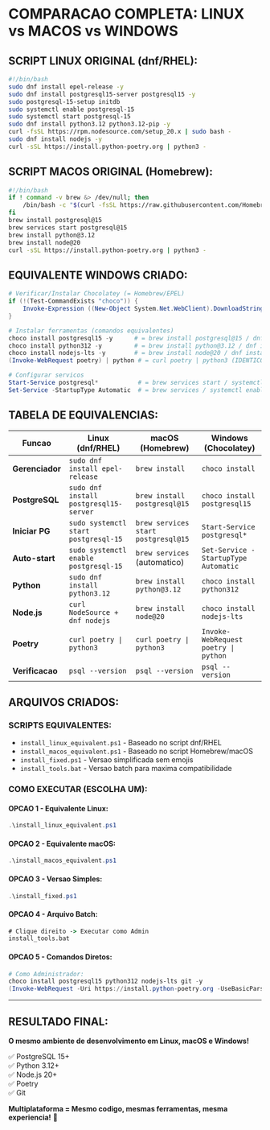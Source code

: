 # COMPARACAO COMPLETA: LINUX vs MACOS vs WINDOWS

## SCRIPT LINUX ORIGINAL (dnf/RHEL):

```bash
#!/bin/bash
sudo dnf install epel-release -y
sudo dnf install postgresql15-server postgresql15 -y
sudo postgresql-15-setup initdb
sudo systemctl enable postgresql-15
sudo systemctl start postgresql-15
sudo dnf install python3.12 python3.12-pip -y
curl -fsSL https://rpm.nodesource.com/setup_20.x | sudo bash -
sudo dnf install nodejs -y
curl -sSL https://install.python-poetry.org | python3 -
```

## SCRIPT MACOS ORIGINAL (Homebrew):

```bash
#!/bin/bash
if ! command -v brew &> /dev/null; then
    /bin/bash -c "$(curl -fsSL https://raw.githubusercontent.com/Homebrew/install/HEAD/install.sh)"
fi
brew install postgresql@15
brew services start postgresql@15
brew install python@3.12
brew install node@20
curl -sSL https://install.python-poetry.org | python3 -
```

## EQUIVALENTE WINDOWS CRIADO:

```powershell
# Verificar/Instalar Chocolatey (= Homebrew/EPEL)
if (!(Test-CommandExists "choco")) {
    Invoke-Expression ((New-Object System.Net.WebClient).DownloadString('https://community.chocolatey.org/install.ps1'))
}

# Instalar ferramentas (comandos equivalentes)
choco install postgresql15 -y      # = brew install postgresql@15 / dnf install postgresql15
choco install python312 -y         # = brew install python@3.12 / dnf install python3.12
choco install nodejs-lts -y        # = brew install node@20 / dnf install nodejs
(Invoke-WebRequest poetry) | python # = curl poetry | python3 (IDENTICO!)

# Configurar servicos
Start-Service postgresql*           # = brew services start / systemctl start
Set-Service -StartupType Automatic  # = brew services / systemctl enable
```

## TABELA DE EQUIVALENCIAS:

| Funcao          | Linux (dnf/RHEL)                       | macOS (Homebrew)                    | Windows (Chocolatey)                 |
| --------------- | -------------------------------------- | ----------------------------------- | ------------------------------------ |
| **Gerenciador** | `sudo dnf install epel-release`        | `brew install`                      | `choco install`                      |
| **PostgreSQL**  | `sudo dnf install postgresql15-server` | `brew install postgresql@15`        | `choco install postgresql15`         |
| **Iniciar PG**  | `sudo systemctl start postgresql-15`   | `brew services start postgresql@15` | `Start-Service postgresql*`          |
| **Auto-start**  | `sudo systemctl enable postgresql-15`  | `brew services` (automatico)        | `Set-Service -StartupType Automatic` |
| **Python**      | `sudo dnf install python3.12`          | `brew install python@3.12`          | `choco install python312`            |
| **Node.js**     | `curl NodeSource + dnf nodejs`         | `brew install node@20`              | `choco install nodejs-lts`           |
| **Poetry**      | `curl poetry \| python3`               | `curl poetry \| python3`            | `Invoke-WebRequest poetry \| python` |
| **Verificacao** | `psql --version`                       | `psql --version`                    | `psql --version`                     |

## ARQUIVOS CRIADOS:

### SCRIPTS EQUIVALENTES:

- `install_linux_equivalent.ps1` - Baseado no script dnf/RHEL
- `install_macos_equivalent.ps1` - Baseado no script Homebrew/macOS
- `install_fixed.ps1` - Versao simplificada sem emojis
- `install_tools.bat` - Versao batch para maxima compatibilidade

### COMO EXECUTAR (ESCOLHA UM):

#### OPCAO 1 - Equivalente Linux:

```powershell
.\install_linux_equivalent.ps1
```

#### OPCAO 2 - Equivalente macOS:

```powershell
.\install_macos_equivalent.ps1
```

#### OPCAO 3 - Versao Simples:

```powershell
.\install_fixed.ps1
```

#### OPCAO 4 - Arquivo Batch:

```cmd
# Clique direito -> Executar como Admin
install_tools.bat
```

#### OPCAO 5 - Comandos Diretos:

```powershell
# Como Administrador:
choco install postgresql15 python312 nodejs-lts git -y
(Invoke-WebRequest -Uri https://install.python-poetry.org -UseBasicParsing).Content | python -
```

---

## RESULTADO FINAL:

**O mesmo ambiente de desenvolvimento em Linux, macOS e Windows!**

✅ PostgreSQL 15+  
✅ Python 3.12+  
✅ Node.js 20+  
✅ Poetry  
✅ Git

**Multiplataforma = Mesmo codigo, mesmas ferramentas, mesma experiencia!** 🚀
